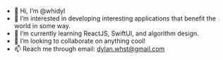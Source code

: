 - 👋 Hi, I’m @whidyl
- 👀 I’m interested in developing interesting applications that benefit the world in some way.
- 🌱 I’m currently learning ReactJS, SwiftUI, and algorithm design. 
- 💞️ I’m looking to collaborate on anything cool!
- 📫 Reach me through email: dylan.whst@gmail.com

<!---
whidyl/whidyl is a ✨ special ✨ repository because its `README.md` (this file) appears on your GitHub profile.
You can click the Preview link to take a look at your changes.
--->

